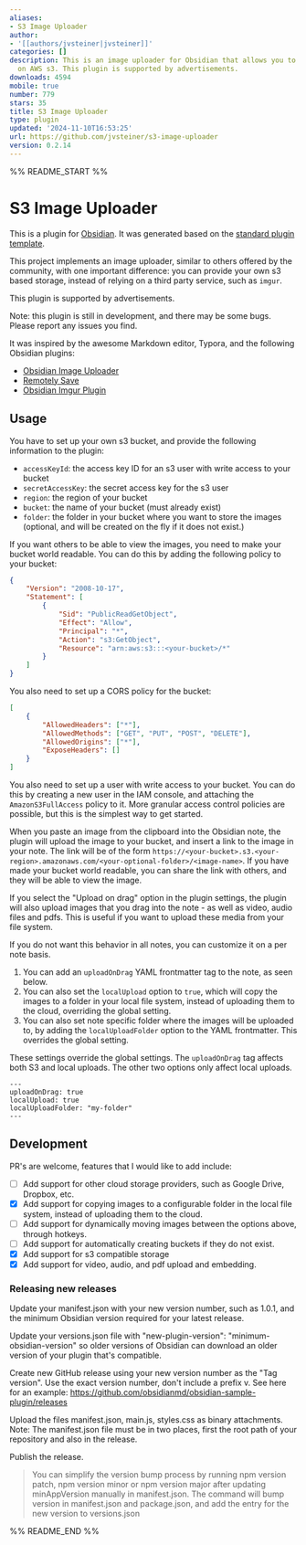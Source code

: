 ```yaml
---
aliases:
- S3 Image Uploader
author:
- '[[authors/jvsteiner|jvsteiner]]'
categories: []
description: This is an image uploader for Obsidian that allows you to self host images
  on AWS s3. This plugin is supported by advertisements.
downloads: 4594
mobile: true
number: 779
stars: 35
title: S3 Image Uploader
type: plugin
updated: '2024-11-10T16:53:25'
url: https://github.com/jvsteiner/s3-image-uploader
version: 0.2.14
---
```


%% README_START %%

# S3 Image Uploader

This is a plugin for [Obsidian](https://obsidian.md). It was generated based on the [standard plugin template](https://github.com/obsidianmd/obsidian-sample-plugin).

This project implements an image uploader, similar to others offered by the community, with one important difference: you can provide your own s3 based storage, instead of relying on a third party service, such as `imgur`.

This plugin is supported by advertisements.

Note: this plugin is still in development, and there may be some bugs. Please report any issues you find.

It was inspired by the awesome Markdown editor, Typora, and the following Obsidian plugins:

-   [Obsidian Image Uploader](https://github.com/Creling/obsidian-image-uploader)
-   [Remotely Save](https://github.com/remotely-save/remotely-save)
-   [Obsidian Imgur Plugin](https://github.com/gavvvr/obsidian-imgur-plugin)

## Usage

You have to set up your own s3 bucket, and provide the following information to the plugin:

-   `accessKeyId`: the access key ID for an s3 user with write access to your bucket
-   `secretAccessKey`: the secret access key for the s3 user
-   `region`: the region of your bucket
-   `bucket`: the name of your bucket (must already exist)
-   `folder`: the folder in your bucket where you want to store the images (optional, and will be created on the fly if it does not exist.)

If you want others to be able to view the images, you need to make your bucket world readable. You can do this by adding the following policy to your bucket:

```json
{
	"Version": "2008-10-17",
	"Statement": [
		{
			"Sid": "PublicReadGetObject",
			"Effect": "Allow",
			"Principal": "*",
			"Action": "s3:GetObject",
			"Resource": "arn:aws:s3:::<your-bucket>/*"
		}
	]
}
```

You also need to set up a CORS policy for the bucket:

```json
[
	{
		"AllowedHeaders": ["*"],
		"AllowedMethods": ["GET", "PUT", "POST", "DELETE"],
		"AllowedOrigins": ["*"],
		"ExposeHeaders": []
	}
]
```

You also need to set up a user with write access to your bucket. You can do this by creating a new user in the IAM console, and attaching the `AmazonS3FullAccess` policy to it. More granular access control policies are possible, but this is the simplest way to get started.

When you paste an image from the clipboard into the Obsidian note, the plugin will upload the image to your bucket, and insert a link to the image in your note. The link will be of the form `https://<your-bucket>.s3.<your-region>.amazonaws.com/<your-optional-folder>/<image-name>`. If you have made your bucket world readable, you can share the link with others, and they will be able to view the image.

If you select the "Upload on drag" option in the plugin settings, the plugin will also upload images that you drag into the note - as well as video, audio files and pdfs. This is useful if you want to upload these media from your file system.

If you do not want this behavior in all notes, you can customize it on a per note basis.

1. You can add an `uploadOnDrag` YAML frontmatter tag to the note, as seen below.
2. You can also set the `localUpload` option to `true`, which will copy the images to a folder in your local file system, instead of uploading them to the cloud, overriding the global setting.
3. You can also set note specific folder where the images will be uploaded to, by adding the `localUploadFolder` option to the YAML frontmatter. This overrides the global setting.

These settings override the global settings. The `uploadOnDrag` tag affects both S3 and local uploads. The other two options only affect local uploads.

```
---
uploadOnDrag: true
localUpload: true
localUploadFolder: "my-folder"
---
```

## Development

PR's are welcome, features that I would like to add include:

-   [ ] Add support for other cloud storage providers, such as Google Drive, Dropbox, etc.
-   [x] Add support for copying images to a configurable folder in the local file system, instead of uploading them to the cloud.
-   [ ] Add support for dynamically moving images between the options above, through hotkeys.
-   [ ] Add support for automatically creating buckets if they do not exist.
-   [x] Add support for s3 compatible storage
-   [x] Add support for video, audio, and pdf upload and embedding.

### Releasing new releases

Update your manifest.json with your new version number, such as 1.0.1, and the minimum Obsidian version required for your latest release.

Update your versions.json file with "new-plugin-version": "minimum-obsidian-version" so older versions of Obsidian can download an older version of your plugin that's compatible.

Create new GitHub release using your new version number as the "Tag version". Use the exact version number, don't include a prefix v. See here for an example: https://github.com/obsidianmd/obsidian-sample-plugin/releases

Upload the files manifest.json, main.js, styles.css as binary attachments. Note: The manifest.json file must be in two places, first the root path of your repository and also in the release.

Publish the release.

> You can simplify the version bump process by running npm version patch, npm version minor or npm version major after updating minAppVersion manually in manifest.json. The command will bump version in manifest.json and package.json, and add the entry for the new version to versions.json


%% README_END %%